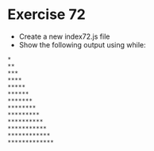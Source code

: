 # Exercise 72

* Create a new index72.js file
* Show the following output using while:
```
*
**
***
****
*****
******
*******
********
*********
**********
***********
************
*************
```
